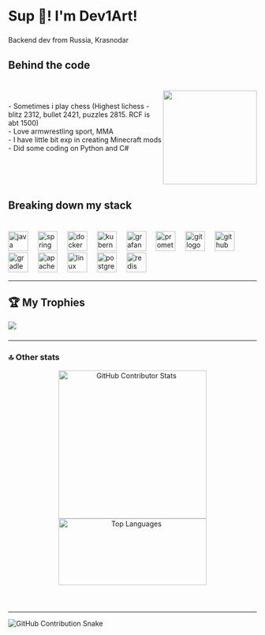 <h1 align="left">Sup  💪! I'm Dev1Art!</h1>

###

<p align="left">Backend dev from Russia, Krasnodar</p>

###

<h2 align="left">Behind the code</h2>

###

<br clear="both">

<img align="right" height="190" src="https://media1.tenor.com/m/OQk6g3DR9r4AAAAd/angry.gif"  />

###

<p align="left">- Sometimes i play chess (Highest lichess - blitz 2312, bullet 2421, puzzles 2815. RCF is abt 1500)<br>- Love armwrestling sport, MMA<br>- I have little bit exp in creating Minecraft mods<br>- Did some coding on Python and C#</p>

###

<br clear="both">

<h2 align="left">Breaking down my stack</h2>

###

<br clear="both">

<div align="left">
  <img src="https://cdn.jsdelivr.net/gh/devicons/devicon/icons/java/java-original.svg" height="40" alt="java logo"  />
  <img width="12" />
  <img src="https://cdn.jsdelivr.net/gh/devicons/devicon/icons/spring/spring-original.svg" height="40" alt="spring logo"  />
  <img width="12" />
  <img src="https://cdn.jsdelivr.net/gh/devicons/devicon/icons/docker/docker-original.svg" height="40" alt="docker logo"  />
  <img width="12" />
  <img src="https://cdn.jsdelivr.net/gh/devicons/devicon/icons/kubernetes/kubernetes-plain.svg" height="40" alt="kubernetes logo"  />
  <img width="12" />
  <img src="https://cdn.jsdelivr.net/gh/devicons/devicon/icons/grafana/grafana-original.svg" height="40" alt="grafana logo"  />
  <img width="12" />
  <img src="https://cdn.jsdelivr.net/gh/devicons/devicon/icons/prometheus/prometheus-original.svg" height="40" alt="prometheus logo"  />
  <img width="12" />
  <img src="https://cdn.simpleicons.org/git/F05032" height="40" alt="git logo"  />
  <img width="12" />
  <img src="https://cdn.simpleicons.org/github/181717" height="40" alt="github logo"  />
  <img width="12" />
  <img src="https://cdn.simpleicons.org/gradle/02303A" height="40" alt="gradle logo"  />
  <img width="12" />
  <img src="https://cdn.simpleicons.org/apachemaven/C71A36" height="40" alt="apachemaven logo"  />
  <img width="12" />
  <img src="https://cdn.simpleicons.org/linux/FCC624" height="40" alt="linux logo"  />
  <img width="12" />
  <img src="https://cdn.jsdelivr.net/gh/devicons/devicon/icons/postgresql/postgresql-original.svg" height="40" alt="postgresql logo"  />
  <img width="12" />
  <img src="https://cdn.jsdelivr.net/gh/devicons/devicon/icons/redis/redis-original.svg" height="40" alt="redis logo"  />
</div>

---

## 🏆 My Trophies
![](https://github-profile-trophy.vercel.app/?username=Dev1Art&theme=monokai&no-frame=false&no-bg=false&margin-w=4)

### 

---

### 🔝 Other stats
<p align="center">
  <img src="https://github-contributor-stats.vercel.app/api?username=Dev1Art&limit=5&theme=merko&combine_all_yearly_contributions=true" alt="GitHub Contributor Stats" width="300"/>
  <img src="https://github-readme-stats.vercel.app/api/top-langs/?username=Dev1Art&theme=dark&hide_border=false&include_all_commits=true&count_private=true&layout=compact" alt="Top Languages" width="300" height="135"/>
</p>

###

<br clear="both">

---

<picture>
  <source media="(prefers-color-scheme: dark)" srcset="https://raw.githubusercontent.com/Dev1Art/Dev1Art/github-contribution-grid-snake-dark.svg">
  <source media="(prefers-color-scheme: light)" srcset="https://raw.githubusercontent.com/Dev1Art/Dev1Art/github-contribution-grid-snake.svg">
  <img alt="GitHub Contribution Snake" src="https://raw.githubusercontent.com/Dev1Art/Dev1Art/github-contribution-grid-snake.svg">
</picture>
